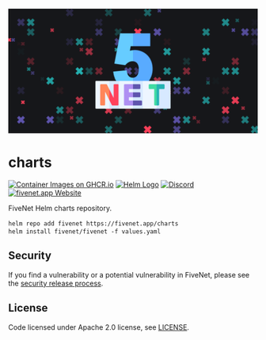 <p align="center">
    <img alt="FiveNet Logo" src="https://raw.githubusercontent.com/FiveNet-app/.github/main/social-card.png" width="640" />
</p>

# charts

[![Container Images on GHCR.io](https://img.shields.io/badge/Container%20Images%20on-GHCR.io-blue)](https://github.com/fivenet-app/fivenet/pkgs/container/fivenet) [![Helm Logo](https://img.shields.io/badge/Helm%20Chart%20-available?logo=Helm&labelColor=0F1689)](https://github.com/FiveNet-app/charts) [![Discord](https://img.shields.io/badge/Discord-%235865F2.svg?&logo=discord&logoColor=white)](https://discord.gg/ASRPPr8CeT) [![fivenet.app Website](https://img.shields.io/badge/Website-fivenet.app-purple)](https://fivenet.app)

FiveNet Helm charts repository.

```
helm repo add fivenet https://fivenet.app/charts
helm install fivenet/fivenet -f values.yaml
```

## Security

If you find a vulnerability or a potential vulnerability in FiveNet, please see the [security release process](SECURITY.md).

## License

Code licensed under Apache 2.0 license, see [LICENSE](LICENSE).
